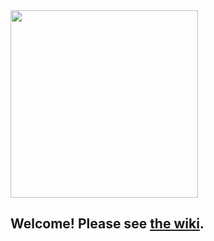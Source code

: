 <img src="https://s32.postimg.org/v11odhzs5/logo.png" width="300">

## Welcome! Please see [the wiki](https://github.com/remotebeta/2016-06-OPSK-peripheral-brain/wiki).
